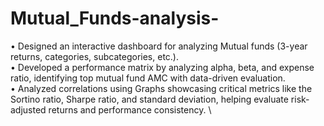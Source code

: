 # Mutual_Funds-analysis-

•	Designed an interactive dashboard for analyzing Mutual funds (3-year returns, categories, subcategories, etc.).  \
•	Developed a performance matrix by analyzing alpha, beta, and expense ratio, identifying top mutual fund AMC with data-driven evaluation.  \
•	Analyzed correlations using Graphs showcasing critical metrics like the Sortino ratio, Sharpe ratio, and standard deviation, helping evaluate risk-adjusted returns and performance consistency.  \
